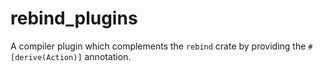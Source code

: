 rebind_plugins
==============

 A compiler plugin which complements the `rebind` crate by providing the `#[derive(Action)]` annotation.
